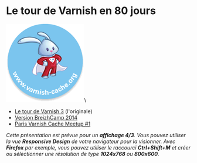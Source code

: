 # Le tour de Varnish en 80 jours

![Super Bunny](img/community.png "Super Bunny")\


- [Le tour de Varnish 3](tour-de-varnish3.html) (l'originale)
- [Version BreizhCamp 2014](breizhcamp.html)
- [Paris Varnish Cache Meetup #1](meetup-1.html)

_Cette présentation est prévue pour un **affichage 4/3**. Vous pouvez
utiliser la vue **Responsive Design** de votre navigateur pour la
visionner. Avec **Firefox** par exemple, vous pouvez utiliser le
raccourci **Ctrl+Shift+M** et créer ou sélectionner une résolution
de type **1024x768** ou **800x600**._
